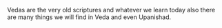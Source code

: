 Vedas are the very old scriptures and whatever we learn today also there are many things we will find in Veda and even Upanishad. 
